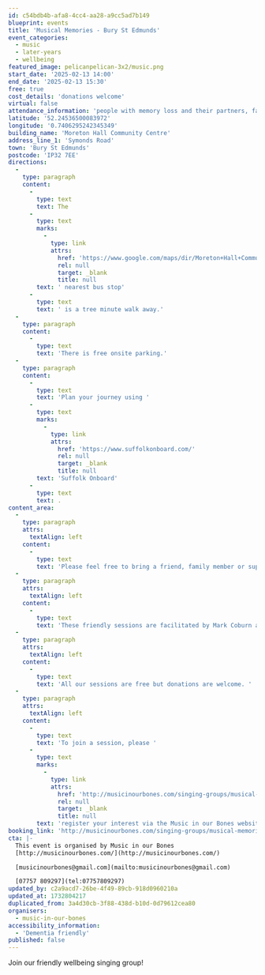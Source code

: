 ```yaml
---
id: c54bdb4b-afa8-4cc4-aa28-a9cc5ad7b149
blueprint: events
title: 'Musical Memories - Bury St Edmunds'
event_categories:
  - music
  - later-years
  - wellbeing
featured_image: pelicanpelican-3x2/music.png
start_date: '2025-02-13 14:00'
end_date: '2025-02-13 15:30'
free: true
cost_details: 'donations welcome'
virtual: false
attendance_information: 'people with memory loss and their partners, family members or close friends'
latitude: '52.24536500083972'
longitude: '0.7406295242345349'
building_name: 'Moreton Hall Community Centre'
address_line_1: 'Symonds Road'
town: 'Bury St Edmunds'
postcode: 'IP32 7EE'
directions:
  -
    type: paragraph
    content:
      -
        type: text
        text: The
      -
        type: text
        marks:
          -
            type: link
            attrs:
              href: 'https://www.google.com/maps/dir/Moreton+Hall+Community+Centre,+Symonds+Road,+Bury+Saint+Edmunds/Community+Centre,+Bury+Saint+Edmunds+IP32+7EW/@52.2447536,0.738068,17z/data=!3m1!4b1!4m14!4m13!1m5!1m1!1s0x47d84cf0f701181f:0x8364f7693e1071dc!2m2!1d0.7406939!2d52.2452862!1m5!1m1!1s0x47d84cefd628d5a9:0x3d443b091d8692a0!2m2!1d0.740046!2d52.244221!3e2?entry=ttu&g_ep=EgoyMDI0MTExOS4yIKXMDSoASAFQAw%3D%3D'
              rel: null
              target: _blank
              title: null
        text: ' nearest bus stop'
      -
        type: text
        text: ' is a tree minute walk away.'
  -
    type: paragraph
    content:
      -
        type: text
        text: 'There is free onsite parking.'
  -
    type: paragraph
    content:
      -
        type: text
        text: 'Plan your journey using '
      -
        type: text
        marks:
          -
            type: link
            attrs:
              href: 'https://www.suffolkonboard.com/'
              rel: null
              target: _blank
              title: null
        text: 'Suffolk Onboard'
      -
        type: text
        text: .
content_area:
  -
    type: paragraph
    attrs:
      textAlign: left
    content:
      -
        type: text
        text: 'Please feel free to bring a friend, family member or support worker with you! '
  -
    type: paragraph
    attrs:
      textAlign: left
    content:
      -
        type: text
        text: 'These friendly sessions are facilitated by Mark Coburn and Tracy Sharp and a team of wonderful singing volunteers. The sessions take place on the second and fourth Thursdays of the month.'
  -
    type: paragraph
    attrs:
      textAlign: left
    content:
      -
        type: text
        text: 'All our sessions are free but donations are welcome. '
  -
    type: paragraph
    attrs:
      textAlign: left
    content:
      -
        type: text
        text: 'To join a session, please '
      -
        type: text
        marks:
          -
            type: link
            attrs:
              href: 'http://musicinourbones.com/singing-groups/musical-memories/'
              rel: null
              target: _blank
              title: null
        text: 'register your interest via the Music in our Bones website.'
booking_link: 'http://musicinourbones.com/singing-groups/musical-memories/'
cta: |-
  This event is organised by Music in our Bones
  [http://musicinourbones.com/](http://musicinourbones.com/) 

  [musicinourbones@gmail.com](mailto:musicinourbones@gmail.com)

  [07757 809297](tel:07757809297)
updated_by: c2a9acd7-26be-4f49-89cb-918d0960210a
updated_at: 1732804217
duplicated_from: 3a4d30cb-3f88-438d-b10d-0d79612cea80
organisers:
  - music-in-our-bones
accessibility_information:
  - 'Dementia friendly'
published: false
---
```

Join our friendly wellbeing singing group!